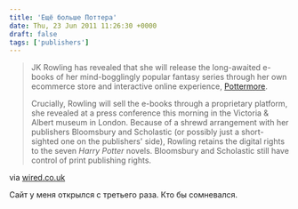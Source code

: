 ```yaml
---
title: 'Ещё больше Поттера'
date: Thu, 23 Jun 2011 11:26:30 +0000
draft: false
tags: ['publishers']
---
```


> JK Rowling has revealed that she will release the long-awaited e-books of her mind-bogglingly popular fantasy series through her own ecommerce store and interactive online experience, [Pottermore](http://www.pottermore.com/).
> 
> Crucially, Rowling will sell the e-books through a proprietary platform, she revealed at a press conference this morning in the Victoria & Albert museum in London. Because of a shrewd arrangement with her publishers Bloomsbury and Scholastic (or possibly just a short-sighted one on the publishers' side), Rowling retains the digital rights to the seven _Harry Potter_ novels. Bloomsbury and Scholastic still have control of print publishing rights.

via [wired.co.uk](http://www.wired.co.uk/news/archive/2011-06/23/pottermore-details-in-depth)

Сайт у меня открылся с третьего раза. Кто бы сомневался.